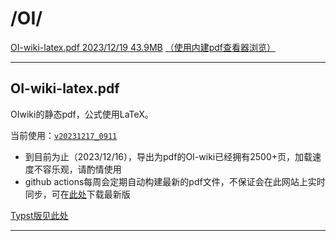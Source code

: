 # /OI/

[OI-wiki-latex.pdf 2023/12/19 43.9MB][下载链接]
[（使用内建pdf查看器浏览）][pdfjs]

---

## OI-wiki-latex.pdf

OIwiki的静态pdf，公式使用LaTeX。

当前使用：[`v20231217_0911`](https://github.com/OI-wiki/OI-Wiki-export/releases/tag/v20231217_0911)

- 到目前为止（2023/12/16），导出为pdf的OI-wiki已经拥有2500+页，加载速度不容乐观，请酌情使用
- github actions每周会定期自动构建最新的pdf文件，不保证会在此网站上实时同步，可在[此处](https://github.com/OI-wiki/OI-Wiki-export/releases/latest)下载最新版

[Typst版见此处](OI-wiki-typst.pdf)

---

[下载链接]: ../OI-wiki-latex.pdf
[pdfjs]: ../../../../internal__/pdfjs_/web/viewer.html?file=../../../files/OI/files_/OI-wiki-latex.pdf
